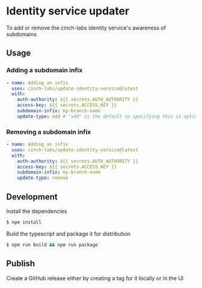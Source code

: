 # Identity service updater

To add or remove the cinch-labs identity service's awareness of subdomains

## Usage

### Adding a subdomain infix

```yaml
- name: Adding an infix
  uses: cinch-labs/update-identity-service@latest
  with:
    auth-authority: ${{ secrets.AUTH_AUTHORITY }}
    access-key: ${{ secrets.ACCESS_KEY }}
    subdomain-infix: my-branch-name
    update-type: add # "add" is the default so specifying this is optional
```

### Removing a subdomain infix

```yaml
- name: Adding an infix
  uses: cinch-labs/update-identity-service@latest
  with:
    auth-authority: ${{ secrets.AUTH_AUTHORITY }}
    access-key: ${{ secrets.ACCESS_KEY }}
    subdomain-infix: my-branch-name
    update-type: remove
```

## Development

Install the dependencies

```bash
$ npm install
```

Build the typescript and package it for distribution

```bash
$ npm run build && npm run package
```

## Publish

Create a GitHub release either by creating a tag for it locally or in the UI

